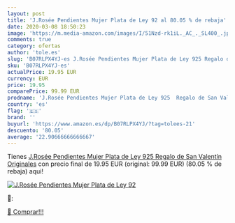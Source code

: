 ```yaml
---
layout: post
title: 'J.Rosée Pendientes Mujer Plata de Ley 92 al 80.05 % de rebaja'
date: 2020-03-08 18:50:23
image: 'https://m.media-amazon.com/images/I/51Nzd-rk1iL._AC_._SL400_.jpg'
comments: true
category: ofertas
author: 'tole.es'
slug: 'B07RLPX4YJ-es J.Rosée Pendientes Mujer Plata de Ley 925 Regalo de San...'
sku: 'B07RLPX4YJ-es'
actualPrice: 19.95 EUR
currency: EUR
price: 19.95
comparePrice: 99.99 EUR
prodname: 'J.Rosée Pendientes Mujer Plata de Ley 925  Regalo de San Valentín Originales'
country: 'es'
flag: '🇪🇸'
brand: ''
buyurl: 'https://www.amazon.es/dp/B07RLPX4YJ/?tag=tolees-21'
descuento: '80.05'
average: '22.90666666666667'
---
```


Tienes [J.Rosée Pendientes Mujer Plata de Ley 925  Regalo de San Valentín Originales](https://www.amazon.es/dp/B07RLPX4YJ/?tag=tolees-21) con precio final de  19.95 EUR (original: 99.99 EUR) (80.05 %  de rebaja) aqui!

[![J.Rosée Pendientes Mujer Plata de Ley 92](https://m.media-amazon.com/images/I/51Nzd-rk1iL._AC_._SL400_.jpg)](https://www.amazon.es/dp/B07RLPX4YJ/?tag=tolees-21)

🔎:


[🛒 Comprar!!!](https://www.amazon.es/dp/B07RLPX4YJ/?tag=tolees-21)
